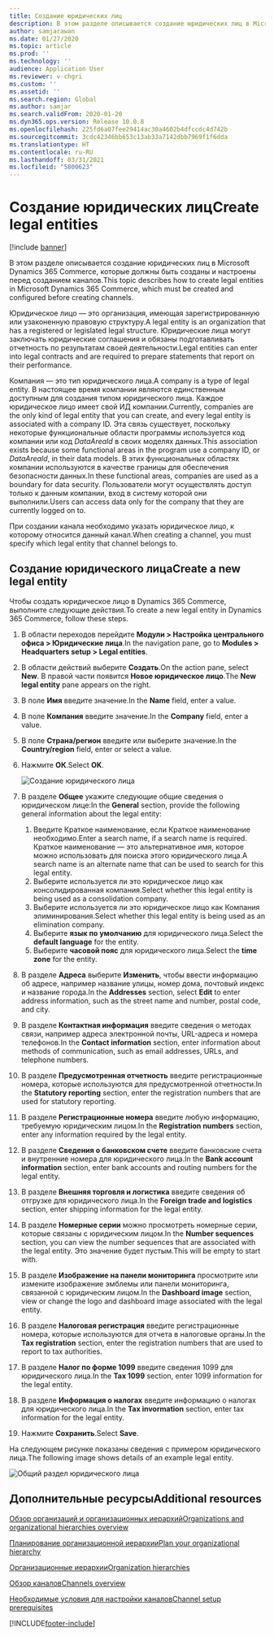 ```yaml
---
title: Создание юридических лиц
description: В этом разделе описывается создание юридических лиц в Microsoft Dynamics 365 Commerce, которые должны быть созданы и настроены перед созданием каналов.
author: samjarawan
ms.date: 01/27/2020
ms.topic: article
ms.prod: ''
ms.technology: ''
audience: Application User
ms.reviewer: v-chgri
ms.custom: ''
ms.assetid: ''
ms.search.region: Global
ms.author: samjar
ms.search.validFrom: 2020-01-20
ms.dyn365.ops.version: Release 10.0.8
ms.openlocfilehash: 225fd6a07fee29414ac30a4602b4dfccdc4d742b
ms.sourcegitcommit: 3cdc42346bb653c13ab33a7142dbb7969f1f6dda
ms.translationtype: HT
ms.contentlocale: ru-RU
ms.lasthandoff: 03/31/2021
ms.locfileid: "5800623"
---
```

# <a name="create-legal-entities"></a><span data-ttu-id="c9ca9-103">Создание юридических лиц</span><span class="sxs-lookup"><span data-stu-id="c9ca9-103">Create legal entities</span></span>

[!include [banner](includes/banner.md)]

<span data-ttu-id="c9ca9-104">В этом разделе описывается создание юридических лиц в Microsoft Dynamics 365 Commerce, которые должны быть созданы и настроены перед созданием каналов.</span><span class="sxs-lookup"><span data-stu-id="c9ca9-104">This topic describes how to create legal entities in Microsoft Dynamics 365 Commerce, which must be created and configured before creating channels.</span></span>

<span data-ttu-id="c9ca9-105">Юридическое лицо — это организация, имеющая зарегистрированную или узаконенную правовую структуру.</span><span class="sxs-lookup"><span data-stu-id="c9ca9-105">A legal entity is an organization that has a registered or legislated legal structure.</span></span> <span data-ttu-id="c9ca9-106">Юридические лица могут заключать юридические соглашения и обязаны подготавливать отчетность по результатам своей деятельности.</span><span class="sxs-lookup"><span data-stu-id="c9ca9-106">Legal entities can enter into legal contracts and are required to prepare statements that report on their performance.</span></span>

<span data-ttu-id="c9ca9-107">Компания — это тип юридического лица.</span><span class="sxs-lookup"><span data-stu-id="c9ca9-107">A company is a type of legal entity.</span></span> <span data-ttu-id="c9ca9-108">В настоящее время компании являются единственным доступным для создания типом юридического лица. Каждое юридическое лицо имеет свой ИД компании.</span><span class="sxs-lookup"><span data-stu-id="c9ca9-108">Currently, companies are the only kind of legal entity that you can create, and every legal entity is associated with a company ID.</span></span> <span data-ttu-id="c9ca9-109">Эта связь существует, поскольку некоторые функциональные области программы используется код компании или код *DataAreaId* в своих моделях данных.</span><span class="sxs-lookup"><span data-stu-id="c9ca9-109">This association exists because some functional areas in the program use a company ID, or *DataAreaId*, in their data models.</span></span> <span data-ttu-id="c9ca9-110">В этих функциональных областях компании используются в качестве границы для обеспечения безопасности данных.</span><span class="sxs-lookup"><span data-stu-id="c9ca9-110">In these functional areas, companies are used as a boundary for data security.</span></span> <span data-ttu-id="c9ca9-111">Пользователи могут осуществлять доступ только к данным компании, вход в систему которой они выполнили.</span><span class="sxs-lookup"><span data-stu-id="c9ca9-111">Users can access data only for the company that they are currently logged on to.</span></span> 

<span data-ttu-id="c9ca9-112">При создании канала необходимо указать юридическое лицо, к которому относится данный канал.</span><span class="sxs-lookup"><span data-stu-id="c9ca9-112">When creating a channel, you must specify which legal entity that channel belongs to.</span></span>

## <a name="create-a-new-legal-entity"></a><span data-ttu-id="c9ca9-113">Создание юридического лица</span><span class="sxs-lookup"><span data-stu-id="c9ca9-113">Create a new legal entity</span></span>

<span data-ttu-id="c9ca9-114">Чтобы создать юридическое лицо в Dynamics 365 Commerce, выполните следующие действия.</span><span class="sxs-lookup"><span data-stu-id="c9ca9-114">To create a new legal entity in Dynamics 365 Commerce, follow these steps.</span></span>

1. <span data-ttu-id="c9ca9-115">В области переходов перейдите **Модули \> Настройка центрального офиса \> Юридические лица**.</span><span class="sxs-lookup"><span data-stu-id="c9ca9-115">In the navigation pane, go to  **Modules \> Headquarters setup \> Legal entities**.</span></span>
1. <span data-ttu-id="c9ca9-116">В области действий выберите **Создать**.</span><span class="sxs-lookup"><span data-stu-id="c9ca9-116">On the action pane, select **New**.</span></span> <span data-ttu-id="c9ca9-117">В правой части появится **Новое юридическое лицо**.</span><span class="sxs-lookup"><span data-stu-id="c9ca9-117">The **New legal entity** pane appears on the right.</span></span>
1. <span data-ttu-id="c9ca9-118">В поле **Имя** введите значение.</span><span class="sxs-lookup"><span data-stu-id="c9ca9-118">In the **Name** field, enter a value.</span></span>
1. <span data-ttu-id="c9ca9-119">В поле **Компания** введите значение.</span><span class="sxs-lookup"><span data-stu-id="c9ca9-119">In the **Company** field, enter a value.</span></span>
1. <span data-ttu-id="c9ca9-120">В поле **Страна/регион** введите или выберите значение.</span><span class="sxs-lookup"><span data-stu-id="c9ca9-120">In the **Country/region** field, enter or select a value.</span></span>
1. <span data-ttu-id="c9ca9-121">Нажмите **ОК**.</span><span class="sxs-lookup"><span data-stu-id="c9ca9-121">Select **OK**.</span></span> 

   ![Создание юридического лица](media/legal-entities.png)

1. <span data-ttu-id="c9ca9-123">В разделе **Общее** укажите следующие общие сведения о юридическом лице:</span><span class="sxs-lookup"><span data-stu-id="c9ca9-123">In the **General** section, provide the following general information about the legal entity:</span></span> 
   1. <span data-ttu-id="c9ca9-124">Введите Краткое наименование, если Краткое наименование необходимо.</span><span class="sxs-lookup"><span data-stu-id="c9ca9-124">Enter a search name, if a search name is required.</span></span> <span data-ttu-id="c9ca9-125">Краткое наименование — это альтернативное имя, которое можно использовать для поиска этого юридического лица.</span><span class="sxs-lookup"><span data-stu-id="c9ca9-125">A search name is an alternate name that can be used to search for this legal entity.</span></span> 
   1. <span data-ttu-id="c9ca9-126">Выберите используется ли это юридическое лицо как консолидированная компания.</span><span class="sxs-lookup"><span data-stu-id="c9ca9-126">Select whether this legal entity is being used as a consolidation company.</span></span>
   1. <span data-ttu-id="c9ca9-127">Выберите используется ли это юридическое лицо как Компания элиминирования.</span><span class="sxs-lookup"><span data-stu-id="c9ca9-127">Select whether this legal entity is being used as an elimination company.</span></span> 
   1. <span data-ttu-id="c9ca9-128">Выберите **язык по умолчанию** для юридического лица.</span><span class="sxs-lookup"><span data-stu-id="c9ca9-128">Select the **default language** for the entity.</span></span> 
   1. <span data-ttu-id="c9ca9-129">Выберите **часовой пояс** для юридического лица.</span><span class="sxs-lookup"><span data-stu-id="c9ca9-129">Select the **time zone** for the entity.</span></span>
1. <span data-ttu-id="c9ca9-130">В разделе **Адреса** выберите **Изменить**, чтобы ввести информацию об адресе, например название улицы, номер дома, почтовый индекс и название города.</span><span class="sxs-lookup"><span data-stu-id="c9ca9-130">In the **Addresses** section, select **Edit** to enter address information, such as the street name and number, postal code, and city.</span></span>
1. <span data-ttu-id="c9ca9-131">В разделе **Контактная информация** введите сведения о методах связи, например адреса электронной почты, URL-адреса и номера телефонов.</span><span class="sxs-lookup"><span data-stu-id="c9ca9-131">In the **Contact information** section, enter information about methods of communication, such as email addresses, URLs, and telephone numbers.</span></span>
1. <span data-ttu-id="c9ca9-132">В разделе **Предусмотренная отчетность** введите регистрационные номера, которые используются для предусмотренной отчетности.</span><span class="sxs-lookup"><span data-stu-id="c9ca9-132">In the **Statutory reporting** section, enter the registration numbers that are used for statutory reporting.</span></span>
1. <span data-ttu-id="c9ca9-133">В разделе **Регистрационные номера** введите любую информацию, требуемую юридическим лицом.</span><span class="sxs-lookup"><span data-stu-id="c9ca9-133">In the **Registration numbers** section, enter any information required by the legal entity.</span></span>
1. <span data-ttu-id="c9ca9-134">В разделе **Сведения о банковском счете** введите банковские счета и внутренние номера для юридического лица.</span><span class="sxs-lookup"><span data-stu-id="c9ca9-134">In the **Bank account information** section, enter bank accounts and routing numbers for the legal entity.</span></span>
1. <span data-ttu-id="c9ca9-135">В разделе **Внешняя торговля и логистика** введите сведения об отгрузке для юридического лица.</span><span class="sxs-lookup"><span data-stu-id="c9ca9-135">In the **Foreign trade and logistics** section, enter shipping information for the legal entity.</span></span>
1. <span data-ttu-id="c9ca9-136">В разделе **Номерные серии** можно просмотреть номерные серии, которые связаны с юридическим лицом.</span><span class="sxs-lookup"><span data-stu-id="c9ca9-136">In the **Number sequences** section, you can view the number sequences that are associated with the legal entity.</span></span> <span data-ttu-id="c9ca9-137">Это значение будет пустым.</span><span class="sxs-lookup"><span data-stu-id="c9ca9-137">This will be empty to start with.</span></span>
1. <span data-ttu-id="c9ca9-138">В разделе **Изображение на панели мониторинга** просмотрите или измените изображение эмблемы или панели мониторинга, связанной с юридическим лицом.</span><span class="sxs-lookup"><span data-stu-id="c9ca9-138">In the **Dashboard image** section, view or change the logo and dashboard image associated with the legal entity.</span></span>
1. <span data-ttu-id="c9ca9-139">В разделе **Налоговая регистрация** введите регистрационные номера, которые используются для отчета в налоговые органы.</span><span class="sxs-lookup"><span data-stu-id="c9ca9-139">In the **Tax registration** section, enter the registration numbers that are used to report to tax authorities.</span></span>
1. <span data-ttu-id="c9ca9-140">В разделе **Налог по форме 1099** введите сведения 1099 для юридического лица.</span><span class="sxs-lookup"><span data-stu-id="c9ca9-140">In the **Tax 1099** section, enter 1099 information for the legal entity.</span></span>
1. <span data-ttu-id="c9ca9-141">В разделе **Информация о налогах** введите информацию о налогах для юридического лица.</span><span class="sxs-lookup"><span data-stu-id="c9ca9-141">In the **Tax invormation** section, enter tax information for the legal entity.</span></span>
1. <span data-ttu-id="c9ca9-142">Нажмите **Сохранить**.</span><span class="sxs-lookup"><span data-stu-id="c9ca9-142">Select **Save**.</span></span>

<span data-ttu-id="c9ca9-143">На следующем рисунке показаны сведения с примером юридического лица.</span><span class="sxs-lookup"><span data-stu-id="c9ca9-143">The following image shows details of an example legal entity.</span></span>

![Общий раздел юридического лица](media/legal-entities-general.png)
   
## <a name="additional-resources"></a><span data-ttu-id="c9ca9-145">Дополнительные ресурсы</span><span class="sxs-lookup"><span data-stu-id="c9ca9-145">Additional resources</span></span>

[<span data-ttu-id="c9ca9-146">Обзор организаций и организационных иерархий</span><span class="sxs-lookup"><span data-stu-id="c9ca9-146">Organizations and organizational hierarchies overview</span></span>](../fin-ops-core/fin-ops/organization-administration/organizations-organizational-hierarchies.md?toc=/dynamics365/commerce/toc.json)

[<span data-ttu-id="c9ca9-147">Планирование организационной иерархии</span><span class="sxs-lookup"><span data-stu-id="c9ca9-147">Plan your organizational hierarchy</span></span>](../fin-ops-core/fin-ops/organization-administration/plan-organizational-hierarchy.md?toc=/dynamics365/commerce/toc.json)

[<span data-ttu-id="c9ca9-148">Организационные иерархии</span><span class="sxs-lookup"><span data-stu-id="c9ca9-148">Organization hierarchies</span></span>](channels-org-hierarchies.md)

[<span data-ttu-id="c9ca9-149">Обзор каналов</span><span class="sxs-lookup"><span data-stu-id="c9ca9-149">Channels overview</span></span>](channels-overview.md)

[<span data-ttu-id="c9ca9-150">Необходимые условия для настройки каналов</span><span class="sxs-lookup"><span data-stu-id="c9ca9-150">Channel setup prerequisites</span></span>](channels-prerequisites.md)


[!INCLUDE[footer-include](../includes/footer-banner.md)]
